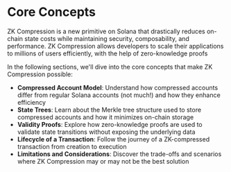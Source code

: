 # Core Concepts

ZK Compression is a new primitive on Solana that drastically reduces on-chain state costs while maintaining security, composability, and performance. ZK Compression allows developers to scale their applications to millions of users efficiently, with the help of zero-knowledge proofs

In the following sections, we'll dive into the core concepts that make ZK Compression possible:

* **Compressed Account Model**: Understand how compressed accounts differ from regular Solana accounts (not much!) and how they enhance efficiency
* **State Trees**: Learn about the Merkle tree structure used to store compressed accounts and how it minimizes on-chain storage
* **Validity Proofs**: Explore how zero-knowledge proofs are used to validate state transitions without exposing the underlying data
* **Lifecycle of a Transaction**: Follow the journey of a ZK-compressed transaction from creation to execution
* **Limitations and Considerations**: Discover the trade-offs and scenarios where ZK Compression may or may not be the best solution

